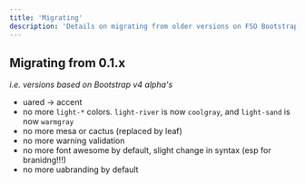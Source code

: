 ```yaml
---
title: 'Migrating'
description: 'Details on migrating from older versions on FSO Bootstrap'
---
```


## Migrating from 0.1.x

_i.e. versions based on Bootstrap v4 alpha's_

- uared -> accent
- no more `light-*` colors. `light-river` is now `coolgray`, and `light-sand` is now `warmgray`
- no more mesa or cactus (replaced by leaf)
- no more warning validation
- no more font awesome by default, slight change in syntax (esp for branidng!!!)
- no more uabranding by default
